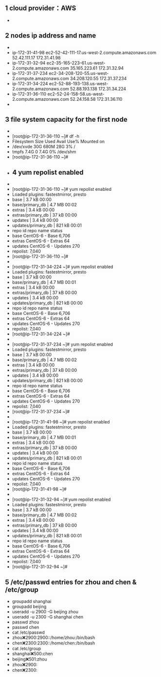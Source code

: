 ## 1 cloud provider：AWS
* 
## 2 nodes ip address and name
* 
* ip-172-31-41-98   ec2-52-42-111-17.us-west-2.compute.amazonaws.com   52.42.111.17   172.31.41.98
* ip-172-31-32-94   ec2-35-165-223-61.us-west-2.compute.amazonaws.com  35.165.223.61  172.31.32.94
* ip-172-31-37-234  ec2-34-208-120-55.us-west-2.compute.amazonaws.com  34.208.120.55  172.31.37.234
* ip-172-31-34-224  ec2-52-88-193-138.us-west-2.compute.amazonaws.com  52.88.193.138  172.31.34.224
* ip-172-31-36-110 ec2-52-24-158-58.us-west-2.compute.amazonaws.com   52.24.158.58   172.31.36.110
* 
## 3 file system capacity for the first node
* 
* [root@ip-172-31-36-110 ~]# df -h
* Filesystem      Size  Used Avail Use% Mounted on
* /dev/xvde        30G  680M   28G   3% /
* tmpfs           7.4G     0  7.4G   0% /dev/shm
* [root@ip-172-31-36-110 ~]# 
* ## 4 yum repolist enabled
* 
* [root@ip-172-31-36-110 ~]# yum repolist enabled 
* Loaded plugins: fastestmirror, presto
* base                                                     | 3.7 kB     00:00     
* base/primary_db                                          | 4.7 MB     00:02     
* extras                                                   | 3.4 kB     00:00     
* extras/primary_db                                        |  37 kB     00:00     
* updates                                                  | 3.4 kB     00:00     
* updates/primary_db                                       | 821 kB     00:01     
* repo id                        repo name                                  status
* base                           CentOS-6 - Base                            6,706
* extras                         CentOS-6 - Extras                             64
* updates                        CentOS-6 - Updates                           270
* repolist: 7,040
* [root@ip-172-31-36-110 ~]# 
* 
* [root@ip-172-31-34-224 ~]# yum repolist enabled
* Loaded plugins: fastestmirror, presto
* base                                                                                        | 3.7 kB     00:00     
* base/primary_db                                                                             | 4.7 MB     00:01     
* extras                                                                                      | 3.4 kB     00:00     
* extras/primary_db                                                                           |  37 kB     00:00     
* updates                                                                                     | 3.4 kB     00:00     
* updates/primary_db                                                                          | 821 kB     00:00     
* repo id                                          repo name                                                   status
* base                                             CentOS-6 - Base                                             6,706
* extras                                           CentOS-6 - Extras                                              64
* updates                                          CentOS-6 - Updates                                            270
* repolist: 7,040
* [root@ip-172-31-34-224 ~]# 
* 
* [root@ip-172-31-37-234 ~]# yum repolist enabled
* Loaded plugins: fastestmirror, presto
* base                                                                                        | 3.7 kB     00:00     
* base/primary_db                                                                             | 4.7 MB     00:02     
* extras                                                                                      | 3.4 kB     00:00     
* extras/primary_db                                                                           |  37 kB     00:00     
* updates                                                                                     | 3.4 kB     00:00     
* updates/primary_db                                                                          | 821 kB     00:00     
* repo id                                          repo name                                                   status
* base                                             CentOS-6 - Base                                             6,706
* extras                                           CentOS-6 - Extras                                              64
* updates                                          CentOS-6 - Updates                                            270
* repolist: 7,040
* [root@ip-172-31-37-234 ~]# 
* 
* [root@ip-172-31-41-98 ~]# yum repolist enabled
* Loaded plugins: fastestmirror, presto
* base                                                                                        | 3.7 kB     00:00     
* base/primary_db                                                                             | 4.7 MB     00:01     
* extras                                                                                      | 3.4 kB     00:00     
* extras/primary_db                                                                           |  37 kB     00:00     
* updates                                                                                     | 3.4 kB     00:00     
* updates/primary_db                                                                          | 821 kB     00:01     
* repo id                                          repo name                                                   status
* base                                             CentOS-6 - Base                                             6,706
* extras                                           CentOS-6 - Extras                                              64
* updates                                          CentOS-6 - Updates                                            270
* repolist: 7,040
* [root@ip-172-31-41-98 ~]# 
* 
* [root@ip-172-31-32-94 ~]# yum repolist enabled
* Loaded plugins: fastestmirror, presto
* base                                                                                        | 3.7 kB     00:00     
* base/primary_db                                                                             | 4.7 MB     00:02     
* extras                                                                                      | 3.4 kB     00:00     
* extras/primary_db                                                                           |  37 kB     00:00     
* updates                                                                                     | 3.4 kB     00:00     
* updates/primary_db                                                                          | 821 kB     00:01     
* repo id                                          repo name                                                   status
* base                                             CentOS-6 - Base                                             6,706
* extras                                           CentOS-6 - Extras                                              64
* updates                                          CentOS-6 - Updates                                            270
* repolist: 7,040
* [root@ip-172-31-32-94 ~]# 
## 5 /etc/passwd entries for zhou and chen & /etc/group
 * groupadd  shanghai  
* groupadd  beijing  
* useradd -u 2900 -G beijing  zhou   
* useradd -u 2300 -G shanghai  chen
* passwd zhou  
* passwd chen  
* cat /etc/passwd
* zhou:x:2900:2900::/home/zhou:/bin/bash
* chen:x:2300:2300::/home/chen:/bin/bash
* cat /etc/group
* shanghai:x:500:chen
* beijing:x:501:zhou
* zhou:x:2900:
* chen:x:2300:

